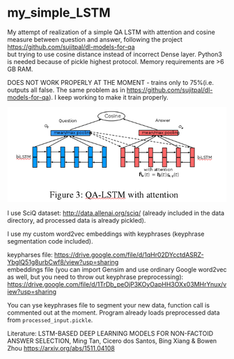 # my_simple_LSTM


My attempt of realization of a simple QA LSTM with attention and cosine measure between question and answer, following the project https://github.com/sujitpal/dl-models-for-qa <br>
but trying to use cosine distance instead of incorrect Dense layer. Python3 is needed because of pickle highest protocol. Memory requirements are >6 GB RAM.<br>

DOES NOT WORK PROPERLY AT THE MOMENT - trains only to 75%(i.e. outputs all false. The same problem as in https://github.com/sujitpal/dl-models-for-qa). I keep working to make it train properly.<br>


![picture](pic.png?raw=true)



I use SciQ dataset: http://data.allenai.org/sciq/  (already included in the data directory, ad processed data is already pickled).

I use my custom word2vec embeddings with keyphrases (keyphrase segmentation code included).

keypharses file: https://drive.google.com/file/d/1qHr02DYcctdASRZ-YbglQ51g8urbCwf8/view?usp=sharing  <br>
embeddings file (you can import Gensim and use ordinary Google word2vec as well, but you need to throw out keyphrase preprocessing): https://drive.google.com/file/d/1TrDb_peOjP3KOyOapHH3OXx03MHrYnux/view?usp=sharing  <br>


You can yse keyphrases file to segment your new data, function call is commented out at the moment. Program already loads preprocessed data from `processed_input.pickle`.



Literature: LSTM-BASED DEEP LEARNING MODELS FOR NON-FACTOID ANSWER SELECTION, Ming Tan, Cicero dos Santos, Bing Xiang & Bowen Zhou  https://arxiv.org/abs/1511.04108
